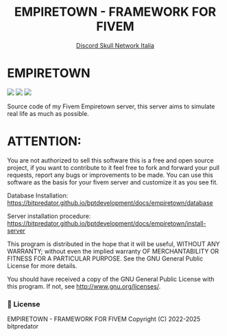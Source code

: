 <h1 align='center'>EMPIRETOWN - FRAMEWORK FOR FIVEM</a></h1>
<p align='center'><a href='https://discord.gg/Jrm2Z26ad3'>Discord Skull Network Italia</a>

# EMPIRETOWN

![](https://img.shields.io/github/downloads/bitpredator/empiretown/total?logo=github)
![](https://img.shields.io/github/contributors/bitpredator/empiretown?logo=github)
![](https://img.shields.io/github/v/release/bitpredator/empiretown?logo=github) 

Source code of my Fivem Empiretown server, this server aims to simulate real life as much as possible.

# ATTENTION: 
You are not authorized to sell this software this is a free and open source project, if you want to contribute to it feel free to fork and forward your pull requests, report any bugs or improvements to be made.
You can use this software as the basis for your fivem server and customize it as you see fit.

Database Installation: https://bitpredator.github.io/bptdevelopment/docs/empiretown/database

Server installation procedure: https://bitpredator.github.io/bptdevelopment/docs/empiretown/install-server

This program is distributed in the hope that it will be useful, WITHOUT ANY WARRANTY; without even the implied warranty OF MERCHANTABILITY OR FITNESS FOR A PARTICULAR PURPOSE. See the GNU General Public License for more details.

You should have received a copy of the GNU General Public License with this program. If not, see http://www.gnu.org/licenses/.

### 📌 License

EMPIRETOWN - FRAMEWORK FOR FIVEM
Copyright (C) 2022-2025 bitpredator
